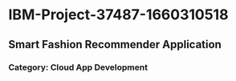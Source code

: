 # IBM-Project-37487-1660310518

## Smart Fashion Recommender Application

### Category: Cloud App Development
